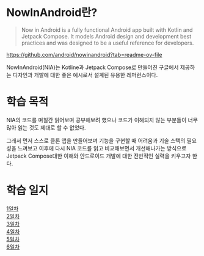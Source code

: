 # NowInAndroid란?
> Now in Android is a fully functional Android app built with Kotlin and Jetpack Compose. It models Android design and development best practices and was designed to be a useful reference for developers.

https://github.com/android/nowinandroid?tab=readme-ov-file

NowInAndroid(NIA)는 Kotline과 Jetpack Compose로 만들어진 구글에서 제공하는 디자인과 개발에 대한 좋은 예시로서 설계된 유용한 레퍼런스이다.

# 학습 목적
NIA의 코드를 며칠간 읽어보며 공부해보려 헀으나 코드가 이해되지 않는 부분들이 너무 많아 읽는 것도 제대로 할 수 없었다.

그래서 먼저 스스로 클론 앱을 만들어보며 기능을 구현할 때 어려움과 기술 스택의 필요성을 느껴보고 이후에 다시 NIA 코드를 읽고 비교해보면서 개선해나가는 방식으로
Jetpack Compose대한 이해와 안드로이드 개발에 대한 전반적인 실력을 키우고자 한다.

# 학습 일지
[1일차](https://github.com/minjun011026/NIAClone/blob/main/docs/day1.md)   
[2일차](https://github.com/minjun011026/NIAClone/blob/main/docs/day2.md)   
[3일차](https://github.com/minjun011026/NIAClone/blob/main/docs/day3.md)   
[4일차](https://github.com/minjun011026/NIAClone/blob/main/docs/day4.md)   
[5일차](https://github.com/minjun011026/NIAClone/blob/main/docs/day5.md)   
[6일차](https://github.com/minjun011026/NIAClone/blob/main/docs/day6.md)